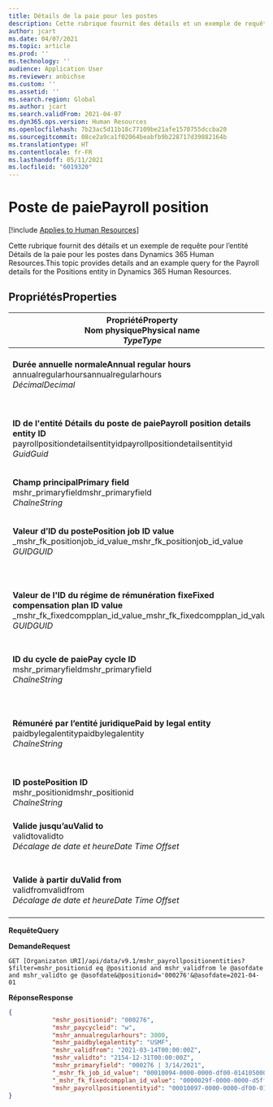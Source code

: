 ```yaml
---
title: Détails de la paie pour les postes
description: Cette rubrique fournit des détails et un exemple de requête pour l’entité Détails de la paie pour les postes dans Dynamics 365 Human Resources.
author: jcart
ms.date: 04/07/2021
ms.topic: article
ms.prod: ''
ms.technology: ''
audience: Application User
ms.reviewer: anbichse
ms.custom: ''
ms.assetid: ''
ms.search.region: Global
ms.author: jcart
ms.search.validFrom: 2021-04-07
ms.dyn365.ops.version: Human Resources
ms.openlocfilehash: 7b23ac5d11b18c77109be21afe1570755dccba20
ms.sourcegitcommit: 08ce2a9ca1f02064beabfb9b228717d39882164b
ms.translationtype: HT
ms.contentlocale: fr-FR
ms.lasthandoff: 05/11/2021
ms.locfileid: "6019320"
---
```

# <a name="payroll-position"></a><span data-ttu-id="c41ab-103">Poste de paie</span><span class="sxs-lookup"><span data-stu-id="c41ab-103">Payroll position</span></span>

[!include [Applies to Human Resources](../includes/applies-to-hr.md)]

<span data-ttu-id="c41ab-104">Cette rubrique fournit des détails et un exemple de requête pour l’entité Détails de la paie pour les postes dans Dynamics 365 Human Resources.</span><span class="sxs-lookup"><span data-stu-id="c41ab-104">This topic provides details and an example query for the Payroll details for the Positions entity in Dynamics 365 Human Resources.</span></span>

## <a name="properties"></a><span data-ttu-id="c41ab-105">Propriétés</span><span class="sxs-lookup"><span data-stu-id="c41ab-105">Properties</span></span>

| <span data-ttu-id="c41ab-106">Propriété</span><span class="sxs-lookup"><span data-stu-id="c41ab-106">Property</span></span><br><span data-ttu-id="c41ab-107">**Nom physique**</span><span class="sxs-lookup"><span data-stu-id="c41ab-107">**Physical name**</span></span><br><span data-ttu-id="c41ab-108">**_Type_**</span><span class="sxs-lookup"><span data-stu-id="c41ab-108">**_Type_**</span></span> | <span data-ttu-id="c41ab-109">Cas d’emploi</span><span class="sxs-lookup"><span data-stu-id="c41ab-109">Use</span></span> | <span data-ttu-id="c41ab-110">Description</span><span class="sxs-lookup"><span data-stu-id="c41ab-110">Description</span></span> |
| --- | --- | --- |
| <span data-ttu-id="c41ab-111">**Durée annuelle normale**</span><span class="sxs-lookup"><span data-stu-id="c41ab-111">**Annual regular hours**</span></span><br><span data-ttu-id="c41ab-112">annualregularhours</span><span class="sxs-lookup"><span data-stu-id="c41ab-112">annualregularhours</span></span><br><span data-ttu-id="c41ab-113">*Décimal*</span><span class="sxs-lookup"><span data-stu-id="c41ab-113">*Decimal*</span></span> | <span data-ttu-id="c41ab-114">Lecture seule</span><span class="sxs-lookup"><span data-stu-id="c41ab-114">Read-only</span></span><br><span data-ttu-id="c41ab-115">Requis</span><span class="sxs-lookup"><span data-stu-id="c41ab-115">Required</span></span> | <span data-ttu-id="c41ab-116">Heures normales annuelles définies sur le poste.</span><span class="sxs-lookup"><span data-stu-id="c41ab-116">Annual regular hours defined on the position.</span></span>  |
| <span data-ttu-id="c41ab-117">**ID de l'entité Détails du poste de paie**</span><span class="sxs-lookup"><span data-stu-id="c41ab-117">**Payroll position details entity ID**</span></span><br><span data-ttu-id="c41ab-118">payrollpositiondetailsentityid</span><span class="sxs-lookup"><span data-stu-id="c41ab-118">payrollpositiondetailsentityid</span></span><br><span data-ttu-id="c41ab-119">*Guid*</span><span class="sxs-lookup"><span data-stu-id="c41ab-119">*Guid*</span></span> | <span data-ttu-id="c41ab-120">Requis</span><span class="sxs-lookup"><span data-stu-id="c41ab-120">Required</span></span><br><span data-ttu-id="c41ab-121">Généré par le système.</span><span class="sxs-lookup"><span data-stu-id="c41ab-121">System generated.</span></span> | <span data-ttu-id="c41ab-122">Valeur GUID générée par le système pour identifier le poste de manière unique.</span><span class="sxs-lookup"><span data-stu-id="c41ab-122">A system-generated GUID value to uniquely identify the position.</span></span>  |
| <span data-ttu-id="c41ab-123">**Champ principal**</span><span class="sxs-lookup"><span data-stu-id="c41ab-123">**Primary field**</span></span><br><span data-ttu-id="c41ab-124">mshr_primaryfield</span><span class="sxs-lookup"><span data-stu-id="c41ab-124">mshr_primaryfield</span></span><br><span data-ttu-id="c41ab-125">*Chaîne*</span><span class="sxs-lookup"><span data-stu-id="c41ab-125">*String*</span></span> | <span data-ttu-id="c41ab-126">Requis</span><span class="sxs-lookup"><span data-stu-id="c41ab-126">Required</span></span><br><span data-ttu-id="c41ab-127">Généré par le système</span><span class="sxs-lookup"><span data-stu-id="c41ab-127">System generated</span></span> |  |
| <span data-ttu-id="c41ab-128">**Valeur d’ID du poste**</span><span class="sxs-lookup"><span data-stu-id="c41ab-128">**Position job ID value**</span></span><br><span data-ttu-id="c41ab-129">_mshr_fk_positionjob_id_value</span><span class="sxs-lookup"><span data-stu-id="c41ab-129">_mshr_fk_positionjob_id_value</span></span><br><span data-ttu-id="c41ab-130">*GUID*</span><span class="sxs-lookup"><span data-stu-id="c41ab-130">*GUID*</span></span> | <span data-ttu-id="c41ab-131">Lecture seule</span><span class="sxs-lookup"><span data-stu-id="c41ab-131">Read-only</span></span><br><span data-ttu-id="c41ab-132">Requis</span><span class="sxs-lookup"><span data-stu-id="c41ab-132">Required</span></span><br><span data-ttu-id="c41ab-133">Clé étrangère : mshr_PayrollPositionJobEntity de mshr_payrollpositionjobentity</span><span class="sxs-lookup"><span data-stu-id="c41ab-133">Foreign key:mshr_PayrollPositionJobEntity of the mshr_payrollpositionjobentity</span></span> |<span data-ttu-id="c41ab-134">ID du travail associé au poste.</span><span class="sxs-lookup"><span data-stu-id="c41ab-134">The ID of the job associated with the position.</span></span>|
| <span data-ttu-id="c41ab-135">**Valeur de l'ID du régime de rémunération fixe**</span><span class="sxs-lookup"><span data-stu-id="c41ab-135">**Fixed compensation plan ID value**</span></span><br><span data-ttu-id="c41ab-136">_mshr_fk_fixedcompplan_id_value</span><span class="sxs-lookup"><span data-stu-id="c41ab-136">_mshr_fk_fixedcompplan_id_value</span></span><br><span data-ttu-id="c41ab-137">*GUID*</span><span class="sxs-lookup"><span data-stu-id="c41ab-137">*GUID*</span></span> | <span data-ttu-id="c41ab-138">Lecture seule</span><span class="sxs-lookup"><span data-stu-id="c41ab-138">Read-only</span></span><br><span data-ttu-id="c41ab-139">Requis</span><span class="sxs-lookup"><span data-stu-id="c41ab-139">Required</span></span><br><span data-ttu-id="c41ab-140">Clé étrangère : mshr_FixedCompPlan_id de mshr_payrollfixedcompensationplanentity</span><span class="sxs-lookup"><span data-stu-id="c41ab-140">Foreign key: mshr_FixedCompPlan_id of mshr_payrollfixedcompensationplanentity</span></span>  | <span data-ttu-id="c41ab-141">ID du régime de rémunération fixe associé au poste.</span><span class="sxs-lookup"><span data-stu-id="c41ab-141">The ID of the fixed compensation plan associated with the position.</span></span> |
| <span data-ttu-id="c41ab-142">**ID du cycle de paie**</span><span class="sxs-lookup"><span data-stu-id="c41ab-142">**Pay cycle ID**</span></span><br><span data-ttu-id="c41ab-143">mshr_primaryfield</span><span class="sxs-lookup"><span data-stu-id="c41ab-143">mshr_primaryfield</span></span><br><span data-ttu-id="c41ab-144">*Chaîne*</span><span class="sxs-lookup"><span data-stu-id="c41ab-144">*String*</span></span> | <span data-ttu-id="c41ab-145">Lecture seule</span><span class="sxs-lookup"><span data-stu-id="c41ab-145">Read-only</span></span><br><span data-ttu-id="c41ab-146">Requis</span><span class="sxs-lookup"><span data-stu-id="c41ab-146">Required</span></span> | <span data-ttu-id="c41ab-147">Le cycle de paie défini sur le poste.</span><span class="sxs-lookup"><span data-stu-id="c41ab-147">The pay cycle defined on the position.</span></span> |
| <span data-ttu-id="c41ab-148">**Rémunéré par l’entité juridique**</span><span class="sxs-lookup"><span data-stu-id="c41ab-148">**Paid by legal entity**</span></span><br><span data-ttu-id="c41ab-149">paidbylegalentity</span><span class="sxs-lookup"><span data-stu-id="c41ab-149">paidbylegalentity</span></span><br><span data-ttu-id="c41ab-150">*Chaîne*</span><span class="sxs-lookup"><span data-stu-id="c41ab-150">*String*</span></span> | <span data-ttu-id="c41ab-151">Lecture seule</span><span class="sxs-lookup"><span data-stu-id="c41ab-151">Read-only</span></span><br><span data-ttu-id="c41ab-152">Requis</span><span class="sxs-lookup"><span data-stu-id="c41ab-152">Required</span></span> | <span data-ttu-id="c41ab-153">L'entité juridique définie sur le poste, responsable de l'émission du paiement.</span><span class="sxs-lookup"><span data-stu-id="c41ab-153">The legal entity defined on the positoin responsible for issuing payment.</span></span> |
| <span data-ttu-id="c41ab-154">**ID poste**</span><span class="sxs-lookup"><span data-stu-id="c41ab-154">**Position ID**</span></span><br><span data-ttu-id="c41ab-155">mshr_positionid</span><span class="sxs-lookup"><span data-stu-id="c41ab-155">mshr_positionid</span></span><br><span data-ttu-id="c41ab-156">*Chaîne*</span><span class="sxs-lookup"><span data-stu-id="c41ab-156">*String*</span></span> | <span data-ttu-id="c41ab-157">Lecture seule</span><span class="sxs-lookup"><span data-stu-id="c41ab-157">Read-only</span></span><br><span data-ttu-id="c41ab-158">Requis</span><span class="sxs-lookup"><span data-stu-id="c41ab-158">Required</span></span> | <span data-ttu-id="c41ab-159">ID du poste.</span><span class="sxs-lookup"><span data-stu-id="c41ab-159">The ID of the position.</span></span> |
| <span data-ttu-id="c41ab-160">**Valide jusqu’au**</span><span class="sxs-lookup"><span data-stu-id="c41ab-160">**Valid to**</span></span><br><span data-ttu-id="c41ab-161">validto</span><span class="sxs-lookup"><span data-stu-id="c41ab-161">validto</span></span><br><span data-ttu-id="c41ab-162">*Décalage de date et heure*</span><span class="sxs-lookup"><span data-stu-id="c41ab-162">*Date Time Offset*</span></span> | <span data-ttu-id="c41ab-163">Lecture seule</span><span class="sxs-lookup"><span data-stu-id="c41ab-163">Read-only</span></span><br><span data-ttu-id="c41ab-164">Requis</span><span class="sxs-lookup"><span data-stu-id="c41ab-164">Required</span></span> |<span data-ttu-id="c41ab-165">La date à partir de laquelle les détails du poste sont valides.</span><span class="sxs-lookup"><span data-stu-id="c41ab-165">The date the position details are valid from.</span></span>  |
| <span data-ttu-id="c41ab-166">**Valide à partir du**</span><span class="sxs-lookup"><span data-stu-id="c41ab-166">**Valid from**</span></span><br><span data-ttu-id="c41ab-167">validfrom</span><span class="sxs-lookup"><span data-stu-id="c41ab-167">validfrom</span></span><br><span data-ttu-id="c41ab-168">*Décalage de date et heure*</span><span class="sxs-lookup"><span data-stu-id="c41ab-168">*Date Time Offset*</span></span> | <span data-ttu-id="c41ab-169">Lecture seule</span><span class="sxs-lookup"><span data-stu-id="c41ab-169">Read-only</span></span><br><span data-ttu-id="c41ab-170">Requis</span><span class="sxs-lookup"><span data-stu-id="c41ab-170">Required</span></span> |<span data-ttu-id="c41ab-171">La date jusqu'à laquelle les détails du poste sont valides.</span><span class="sxs-lookup"><span data-stu-id="c41ab-171">The date the position details are valid to.</span></span>  |

<span data-ttu-id="c41ab-172">**Requête**</span><span class="sxs-lookup"><span data-stu-id="c41ab-172">**Query**</span></span>

<span data-ttu-id="c41ab-173">**Demande**</span><span class="sxs-lookup"><span data-stu-id="c41ab-173">**Request**</span></span>

```http
GET [Organizaton URI]/api/data/v9.1/mshr_payrollpositionentities?$filter=mshr_positionid eq @positionid and mshr_validfrom le @asofdate and mshr_validto ge @asofdate&@positionid='000276'&@asofdate=2021-04-01
```

<span data-ttu-id="c41ab-174">**Réponse**</span><span class="sxs-lookup"><span data-stu-id="c41ab-174">**Response**</span></span>

```json
{
            "mshr_positionid": "000276",
            "mshr_paycycleid": "w",
            "mshr_annualregularhours": 3000,
            "mshr_paidbylegalentity": "USMF",
            "mshr_validfrom": "2021-03-14T00:00:00Z",
            "mshr_validto": "2154-12-31T00:00:00Z",
            "mshr_primaryfield": "000276 | 3/14/2021",
            "_mshr_fk_job_id_value": "00010094-0000-0000-df00-014105000000",
            "_mshr_fk_fixedcompplan_id_value": "0000029f-0000-0000-d5ff-004105000000",
            "mshr_payrollpositionentityid": "00010097-0000-0000-df00-014105000000"
}
```
